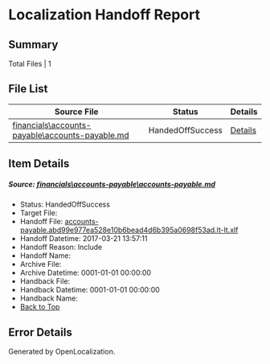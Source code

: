 # <a name='report-top'></a> Localization Handoff Report

## Summary
 Total Files | 1

## File List
 Source File | Status | Details 
 ----------- | ------ | ------- 
 [financials\accounts-payable\accounts-payable.md](https://github.com/OpenLocalizationTestOrg/AX-Docs-Sandbox/blob/cb108ccea68c06958040cc688ffc4c29660d12d3/financials/accounts-payable/accounts-payable.md) | HandedOffSuccess | [Details](#41fec74762c448793604f7623f2bba6bc30507332488)

## Item Details
##### <a name='41fec74762c448793604f7623f2bba6bc30507332488'></a> Source: [financials\accounts-payable\accounts-payable.md](https://github.com/OpenLocalizationTestOrg/AX-Docs-Sandbox/blob/cb108ccea68c06958040cc688ffc4c29660d12d3/financials/accounts-payable/accounts-payable.md)
* Status: HandedOffSuccess
* Target File: 
* Handoff File: [accounts-payable.abd99e977ea528e10b6bead4d6b395a0698f53ad.lt-lt.xlf](https://github.com/OpenLocalizationTestOrg/AX-Docs-Sandbox.handoff/blob/4f479d7d6fdecdc150c4e10fd4e751860c4e18ef/ol-handoff/OpenLocalizationTestOrg/AX-Docs-Sandbox.lt-lt/master/basic/accounts-payable.abd99e977ea528e10b6bead4d6b395a0698f53ad.lt-lt.xlf)
* Handoff Datetime: 2017-03-21 13:57:11
* Handoff Reason: Include
* Handoff Name: 
* Archive File: 
* Archive Datetime: 0001-01-01 00:00:00
* Handback File: 
* Handback Datetime: 0001-01-01 00:00:00
* Handback Name: 
* [Back to Top](#report-top)


## Error Details

Generated by OpenLocalization.
